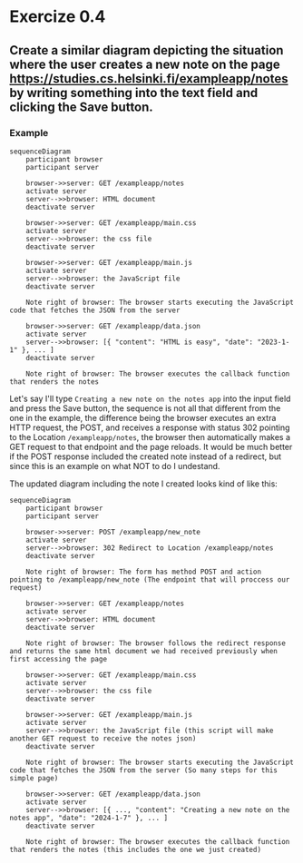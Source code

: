 # Exercize 0.4

## Create a similar diagram depicting the situation where the user creates a new note on the page https://studies.cs.helsinki.fi/exampleapp/notes by writing something into the text field and clicking the Save button.

### Example

```mermaid
sequenceDiagram
    participant browser
    participant server

    browser->>server: GET /exampleapp/notes
    activate server
    server-->>browser: HTML document
    deactivate server

    browser->>server: GET /exampleapp/main.css
    activate server
    server-->>browser: the css file
    deactivate server

    browser->>server: GET /exampleapp/main.js
    activate server
    server-->>browser: the JavaScript file
    deactivate server

    Note right of browser: The browser starts executing the JavaScript code that fetches the JSON from the server

    browser->>server: GET /exampleapp/data.json
    activate server
    server-->>browser: [{ "content": "HTML is easy", "date": "2023-1-1" }, ... ]
    deactivate server

    Note right of browser: The browser executes the callback function that renders the notes
```

Let's say I'll type `Creating a new note on the notes app` into the input field and press the Save button, the sequence is not all that different from the one in the example, the difference being the browser executes an extra HTTP request, the POST, and receives a response with status 302 pointing to the Location `/exampleapp/notes`, the browser then automatically makes a GET request to that endpoint and the page reloads. It would be much better if the POST response included the created note instead of a redirect, but since this is an example on what NOT to do I undestand.

The updated diagram including the note I created looks kind of like this:

```mermaid
sequenceDiagram
    participant browser
    participant server

    browser->>server: POST /exampleapp/new_note
    activate server
    server-->>browser: 302 Redirect to Location /exampleapp/notes
    deactivate server

    Note right of browser: The form has method POST and action pointing to /exampleapp/new_note (The endpoint that will proccess our request)

    browser->>server: GET /exampleapp/notes
    activate server
    server-->>browser: HTML document
    deactivate server

    Note right of browser: The browser follows the redirect response and returns the same html document we had received previously when first accessing the page

    browser->>server: GET /exampleapp/main.css
    activate server
    server-->>browser: the css file
    deactivate server

    browser->>server: GET /exampleapp/main.js
    activate server
    server-->>browser: the JavaScript file (this script will make another GET request to receive the notes json)
    deactivate server

    Note right of browser: The browser starts executing the JavaScript code that fetches the JSON from the server (So many steps for this simple page)

    browser->>server: GET /exampleapp/data.json
    activate server
    server-->>browser: [{ ..., "content": "Creating a new note on the notes app", "date": "2024-1-7" }, ... ]
    deactivate server

    Note right of browser: The browser executes the callback function that renders the notes (this includes the one we just created)
```
